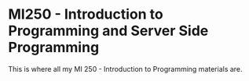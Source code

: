 # MI250 - Introduction to Programming and Server Side Programming

This is where all my MI 250 - Introduction to Programming materials are.
